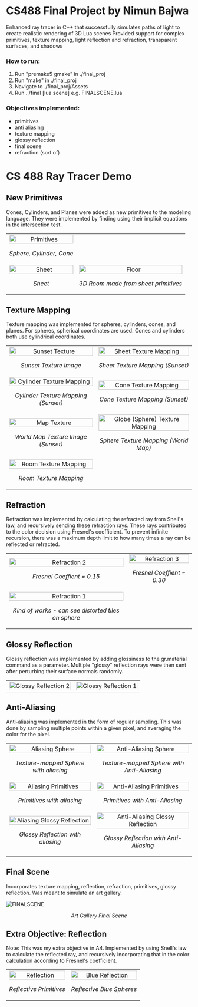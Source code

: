 # CS488 Final Project by Nimun Bajwa

Enhanced ray tracer in C++ that successfully simulates paths of light to create realistic rendering of 3D Lua scenes
Provided support for complex primitives, texture mapping, light reflection and refraction, transparent surfaces, and shadows

### How to run:

1. Run "premake5 gmake" in ./final_proj
2. Run "make" in ./final_proj
3. Navigate to ./final_proj/Assets
4. Run ../final [lua scene]
    e.g. FINALSCENE.lua

### Objectives implemented:
- primitives
- anti aliasing
- texture mapping
- glossy reflection
- final scene
- refraction (sort of)

# CS 488 Ray Tracer Demo

## New Primitives
Cones, Cylinders, and Planes were added as new primitives to the modeling language. They were implemented by finding using their implicit equations in the intersection test.

<table>
  <tr>
    <td align="center">
      <img src="demoPics/Primitives/primitives.png" alt="Primitives" style="width: 100%;">
      <p align="center"><i>Sphere, Cylinder, Cone</i></p>
    </td>
  </tr>
  <tr>
    <td align="center">
      <img src="demoPics/Primitives/sheet.png" alt="Sheet" style="width: 100%;">
      <p align="center"><i>Sheet</i></p>
    </td>
    <td align="center">
      <img src="demoPics/Primitives/floor.png" alt="Floor" style="width: 100%;">
      <p align="center"><i>3D Room made from sheet primitives</i></p>
    </td>
  </tr>
</table>

## Texture Mapping
Texture mapping was implemented for spheres, cylinders, cones, and planes. For spheres, spherical coordinates are used. Cones and cylinders both use cylindrical coordinates.

<table>
  <tr>
    <td align="center">
      <img src="demoPics/TextureMapping/sunset.png" alt="Sunset Texture" style="width: 100%;">
      <p align="center"><i>Sunset Texture Image</i></p>
    </td>
    <td align="center">
      <img src="demoPics/TextureMapping/sheetTM.png" alt="Sheet Texture Mapping" style="width: 100%;">
      <p align="center"><i>Sheet Texture Mapping (Sunset)</i></p>
    </td>
  </tr>
  <tr>
    <td align="center">
      <img src="demoPics/TextureMapping/cylinderTM.png" alt="Cylinder Texture Mapping" style="width: 100%;">
      <p align="center"><i>Cylinder Texture Mapping (Sunset)</i></p>
    </td>
    <td align="center">
      <img src="demoPics/TextureMapping/coneTM.png" alt="Cone Texture Mapping" style="width: 100%;">
      <p align="center"><i>Cone Texture Mapping (Sunset)</i></p>
    </td>
  </tr>
  <tr>
    <td align="center">
      <img src="demoPics/TextureMapping/map.png" alt="Map Texture" style="width: 100%;">
      <p align="center"><i>World Map Texture Image (Sunset)</i></p>
    </td>
    <td align="center">
      <img src="demoPics/TextureMapping/sphereTM.png" alt="Globe (Sphere) Texture Mapping" style="width: 100%;">
      <p align="center"><i>Sphere Texture Mapping (World Map)</i></p>
    </td>
  </tr>
  <tr>
    <td align="center">
      <img src="demoPics/TextureMapping/floorTM.png" alt="Room Texture Mapping" style="width: 100%;">
      <p align="center"><i>Room Texture Mapping</i></p>
    </td>
  </tr>
</table>

## Refraction
Refraction was implemented by calculating the refracted ray from Snell's law, and recursively sending these refraction rays. These rays contributed to the color decision using Fresnel's coefficient. To prevent infinite recursion, there was a maximum depth limit to how many times a ray can be reflected or refracted.

<table>
   <tr>
    <td align="center">
      <img src="demoPics/Refraction/refraction.png" alt="Refraction 2" style="width: 100%;">
      <p align="center"><i>Fresnel Coeffient = 0.15</i></p>
    </td>
    <td align="center">
      <img src="demoPics/Refraction/refractionOld.png" alt="Refraction 3" style="width: 100%;">
      <p align="center"><i>Fresnel Coeffient = 0.30</i></p>
    </td>
  </tr>
  <tr>
    <td align="center">
      <img src="demoPics/Refraction/floorRefraction.png" alt="Refraction 1" style="width: 100%;">
      <p align="center"><i>Kind of works - can see distorted tiles on sphere</i></p>
    </td>
  </tr>
</table>

## Glossy Reflection
Glossy reflection was implemented by adding glossiness to the gr.material command as a parameter. Multiple "glossy" reflection rays were then sent after perturbing their surface normals randomly.

<table>
  <tr>
    <td align="center">
      <img src="demoPics/GlossyReflection/glossyReflection1.png" alt="Glossy Reflection 2" style="width: 100%;">
    </td>
    <td align="center">
      <img src="demoPics/GlossyReflection/glossyReflection2.png" alt="Glossy Reflection 1" style="width: 100%;">
    </td>
  </tr>
</table>

## Anti-Aliasing
Anti-aliasing was implemented in the form of regular sampling. This was done by sampling multiple points within a given pixel, and averaging the color for the pixel.

<table>
  <tr>
    <td align="center">
      <img src="demoPics/AntiAliasing/sphereTM.png" alt="Aliasing Sphere" style="width: 100%;">
      <p align="center"><i>Texture-mapped Sphere with aliasing</i></p>
    </td>
    <td align="center">
      <img src="demoPics/AntiAliasing/sphereTM2.png" alt="Anti-Aliasing Sphere" style="width: 100%;">
      <p align="center"><i>Texture-mapped Sphere with Anti-Aliasing</i></p>
    </td>
  </tr>
  <tr>
    <td align="center">
      <img src="demoPics/AntiAliasing/primitives.png" alt="Aliasing Primitives" style="width: 100%;">
      <p align="center"><i>Primitives with aliasing</i></p>
    </td>
    <td align="center">
      <img src="demoPics/AntiAliasing/primitives2.png" alt="Anti-Aliasing Primitives" style="width: 100%;">
      <p align="center"><i>Primitives with Anti-Aliasing</i></p>
    </td>
  </tr>
  <tr>
    <td align="center">
      <img src="demoPics/AntiAliasing/glossyReflection.png" alt="Aliasing Glossy Reflection" style="width: 100%;">
      <p align="center"><i>Glossy Reflection with aliasing</i></p>
    </td>
    <td align="center">
      <img src="demoPics/AntiAliasing/glossyReflection2.png" alt="Anti-Aliasing Glossy Reflection" style="width: 100%;">
      <p align="center"><i>Glossy Reflection with Anti-Aliasing</i></p>
    </td>
  </tr>
</table>

## Final Scene
Incorporates texture mapping, reflection, refraction, primitives, glossy reflection. Was meant to simulate an art gallery.

![FINALSCENE](demoPics/FinalScene/FINALSCENE.png)
<p align="center"><i>Art Gallery Final Scene</i></p>

## Extra Objective: Reflection
Note: This was my extra objective in A4.
Implemented by using Snell's law to calculate the reflected ray, and recursively incorporating that in the color calculation according to Fresnel's coefficient.

<table>
  <tr>
    <td align="center">
      <img src="demoPics/Reflection/reflection.png" alt="Reflection" style="width: 100%;">
      <p align="center"><i>Reflective Primitives</i></p>
    </td>
    <td align="center">
      <img src="demoPics/Reflection/blueReflection.png" alt="Blue Reflection" style="width: 100%;">
      <p align="center"><i>Reflective Blue Spheres</i></p>
    </td>
  </tr>
</table>
